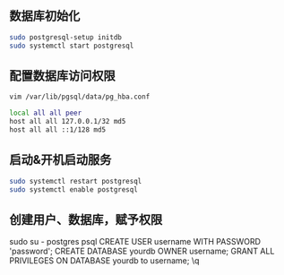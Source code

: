 ## 数据库初始化  
```sh
sudo postgresql-setup initdb
sudo systemctl start postgresql
```

## 配置数据库访问权限   
```sh
vim /var/lib/pgsql/data/pg_hba.conf

local all all peer
host all all 127.0.0.1/32 md5
host all all ::1/128 md5
```

## 启动&开机启动服务
```sh
sudo systemctl restart postgresql
sudo systemctl enable postgresql
```

## 创建用户、数据库，赋予权限
sudo su - postgres
psql
CREATE USER username WITH PASSWORD 'password';
CREATE DATABASE yourdb OWNER username;
GRANT ALL PRIVILEGES ON DATABASE yourdb to username;
\q
